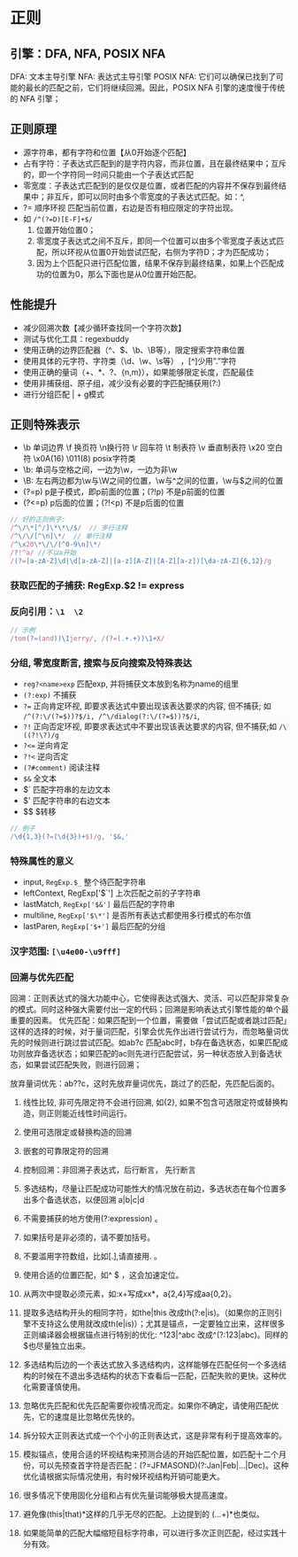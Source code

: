 # 正则

## 引擎：DFA, NFA, POSIX NFA

DFA: 文本主导引擎
NFA: 表达式主导引擎
POSIX NFA: 它们可以确保已找到了可能的最长的匹配之前，它们将继续回溯。因此，POSIX NFA 引擎的速度慢于传统的 NFA 引擎；

## 正则原理

- 源字符串，都有字符和位置【从0开始逐个匹配】
- 占有字符：子表达式匹配到的是字符内容，而非位置，且在最终结果中；互斥的，即一个字符同一时间只能由一个子表达式匹配
- 零宽度：子表达式匹配到的是仅仅是位置，或者匹配的内容并不保存到最终结果中；非互斥，即可以同时由多个零宽度的子表达式匹配。如：^,
- ?= 顺序环视 匹配当前位置，右边是否有相应限定的字符出现。
- 如 `/^(?=D)[E-F]+$/`
  1. 位置开始位置0；
  2. 零宽度子表达式之间不互斥，即同一个位置可以由多个零宽度子表达式匹配，所以环视从位置0开始尝试匹配，右侧为字符D；才为匹配成功；
  3. 因为上个匹配只进行匹配位置，结果不保存到最终结果，如果上个匹配成功的位置为0，那么下面也是从0位置开始匹配。

## 性能提升

- 减少回溯次数【减少循环查找同一个字符次数】
- 测试与优化工具：regexbuddy
- 使用正确的边界匹配器（^、$、\b、\B等），限定搜索字符串位置
- 使用具体的元字符、字符类（\d、\w、\s等） ，[^]少用”.”字符
- 使用正确的量词（+、\*、?、{n,m}），如果能够限定长度，匹配最佳
- 使用非捕获组、原子组，减少没有必要的字匹配捕获用(?:)
- 进行分组匹配 | + g模式

## 正则特殊表示

- \b 单词边界 \f 换页符  \n换行符  \r 回车符 \t 制表符 \v 垂直制表符  \x20 空白符  \x0A(16)  \011(8)  posix字符类
- \b: 单词与空格之间，一边为\w，一边为非\w
- \B: 左右两边都为\w与\W之间的位置，\w与^之间的位置，\w与$之间的位置
- (?=p) p是子模式，即p前面的位置；(?!p) 不是p前面的位置
- (?<=p) p后面的位置；(?!<p) 不是p后面的位置

```js
// 好的正则例子:
/^\/\*[^/]\*\*\/$/  // 多行注释
/^\/\/[^\n]\*/  // 单行注释
/^\x20\*\/\/[^0-9\n]\*/
/?!^a/ //不以a开始
/(?=[a-zA-Z]\d|\d[a-zA-Z]|[a-z][A-Z]|[A-Z][a-z])[\da-zA-Z]{6,12}/g
```

### 获取匹配的子捕获: RegExp.$2 != express

### 反向引用：`\1  \2`

```js
// 示例
/tom(?=(and))\1jerry/, /(?=(.+.+))\1+X/
```

### 分组, 零宽度断言, 搜索与反向搜索及特殊表达

- `reg?<name>exp` 匹配exp, 并将捕获文本放到名称为name的组里
- `(?:exp)` 不捕获
- `?=` 正向肯定环视, 即要求表达式中要出现该表达要求的内容, 但不捕获; 如 `/^(?:\/(?=$))?$/i, /^\/dialog(?:\/(?=$))?$/i`,
- `?!` 正向否定环视, 即要求表达式中不要出现该表达要求的内容, 但不捕获;如 `/\((?!\?)/g`
- `?<=` 逆向肯定
- `?!<` 逆向否定
- `(?#comment)` 阅读注释
- `$&` 全文本
- $\` 匹配字符串的左边文本
- $' 匹配字符串的右边文本
- $$  $转移


```js
// 例子
/\d{1,3}(?=(\d{3})+$)/g, '$&,'
```


### 特殊属性的意义

- input, `RegExp.$_` 整个待匹配字符串
- leftContext, RegExp['$\`'] 上次匹配之前的子字符串
- lastMatch, `RegExp['$&']` 最后匹配的字符串
- multiline, `RegExp['$\*']` 是否所有表达式都使用多行模式的布尔值
- lastParen, `RegExp['$+']` 最后匹配的分组

### 汉字范围: `[\u4e00-\u9fff]`


### 回溯与优先匹配

回溯：正则表达式的强大功能中心，它使得表达式强大、灵活、可以匹配非常复杂的模式。同时这种强大需要付出一定的代码；回溯是影响表达式引擎性能的单个最重要的因素。
优先匹配：如果匹配到一个位置，需要做「尝试匹配或者跳过匹配」这样的选择的时候，对于量词匹配，引擎会优先作出进行尝试行为，而忽略量词优先的时候则进行跳过尝试匹配。如ab?c 匹配abc时，b存在备选状态，如果匹配成功则放弃备选状态；如果匹配的ac则先进行匹配尝试，另一种状态放入到备选状态，如果尝试匹配失败，则进行回溯；

放弃量词优先：ab??c，这时先放弃量词优先，跳过了的匹配，先匹配后面的。

1. 线性比较, 非可先限定符不会进行回溯, 如{2}, 如果不包含可选限定符或替换构造，则正则能近线性时间运行。
2. 使用可选限定或替换构造的回溯
3. 嵌套的可靠限定符的回溯
4. 控制回溯：非回溯子表达式，后行断言， 先行断言
5. 多选结构，尽量让匹配成功可能性大的情况放在前边，多选状态在每个位置多出多个备选状态，以便回溯  a|b|c|d


1. 不需要捕获的地方使用(?:expression) 。
2. 如果括号是非必须的，请不要加括号。
3. 不要滥用字符数组，比如[.],请直接用\. 。
4. 使用合适的位置匹配，如^ $ ，这会加速定位。
5. 从两次中提取必须元素，如:x+写成xx*，a{2,4}写成aa{0,2}。
6. 提取多选结构开头的相同字符，如the|this 改成th(?:e|is)。（如果你的正则引擎不支持这么使用就改成th(e|is)）；尤其是锚点，一定要独立出来，这样很多正则编译器会根据锚点进行特别的优化: ^123|^abc 改成^(?:123|abc)。同样的$也尽量独立出来。
7. 多选结构后边的一个表达式放入多选结构内，这样能够在匹配任何一个多选结构的时候在不退出多选结构的状态下查看后一匹配，匹配失败的更快。这种优化需要谨慎使用。
8. 忽略优先匹配和优先匹配需要你视情况而定。如果你不确定，请使用匹配优先，它的速度是比忽略优先快的。
9. 拆分较大正则表达式成一个个小的正则表达式，这是非常有利于提高效率的。
10. 模拟锚点，使用合适的环视结构来预测合适的开始匹配位置，如匹配十二个月份，可以先预查首字符是否匹配：(?=JFMASOND)(?:Jan|Feb|...|Dec)。这种优化请根据实际情况使用，有时候环视结构开销可能更大。
11. 很多情况下使用固化分组和占有优先量词能够极大提高速度。
12. 避免像(this|that)*这样的几乎无尽的匹配。上边提到的 (...+)*也类似。
13. 如果能简单的匹配大幅缩短目标字符串，可以进行多次正则匹配，经过实践十分有效。
